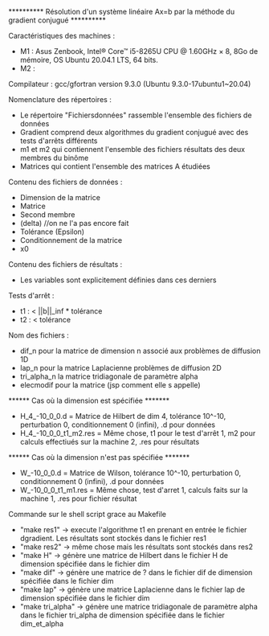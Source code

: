 ********** Résolution d'un système linéaire Ax=b par la méthode du gradient conjugué **********


Caractéristiques des machines :
  - M1 : Asus Zenbook, Intel® Core™ i5-8265U CPU @ 1.60GHz × 8, 8Go de mémoire, OS Ubuntu 20.04.1 LTS, 64 bits. 
  - M2 : 
  
  
Compilateur :
  gcc/gfortran version 9.3.0 (Ubuntu 9.3.0-17ubuntu1~20.04)


Nomenclature des répertoires :
  - Le répertoire "Fichiersdonnées" rassemble l'ensemble des fichiers de données
  - Gradient comprend deux algorithmes du gradient conjugué avec des tests d'arrêts différents
  - m1 et m2 qui contiennent l'ensemble des fichiers résultats des deux membres du binôme
  - Matrices qui contient l'ensemble des matrices A étudiées

 
Contenu des fichiers de données :
  - Dimension de la matrice
  - Matrice
  - Second membre
  - (delta) //on ne l'a pas encore fait
  - Tolérance (Epsilon)
  - Conditionnement de la matrice
  - x0


Contenu des fichiers de résultats :
  - Les variables sont explicitement définies dans ces derniers
  
  
Tests d'arrêt :
  -  t1 : < ||b||_inf * tolérance
  -  t2 : < tolérance


Nom des fichiers :
  - dif_n pour la matrice de dimension n associé aux problèmes de diffusion 1D
  - lap_n pour la matrice Laplacienne problèmes de diffusion 2D
  - tri_alpha_n la matrice tridiagonale de paramètre alpha
  - elecmodif pour la matrice (jsp comment elle s appelle)
  
****** Cas où la dimension est spécifiée *******
  - H_4_-10_0_0.d = Matrice de Hilbert de dim 4, tolérance 10^-10, perturbation 0, conditionnement 0 (infini), .d pour données
  - H_4_-10_0_0_t1_m2.res = Même chose, t1 pour le test d'arrêt 1, m2 pour calculs effectiués sur la machine 2, .res pour résultats

****** Cas où la dimension n'est pas spécifiée *******
  - W_-10_0_0.d = Matrice de Wilson, tolérance 10^-10, perturbation 0, conditionnement 0 (infini), .d pour données
  - W_-10_0_0_t1_m1.res = Même chose, test d'arret 1, calculs faits sur la machine 1, .res pour fichier résultat
  
  
Commande sur le shell script grace au Makefile
  - "make res1" -> execute l'algorithme t1 en prenant en entrée le fichier dgradient. Les résultats sont stockés dans le fichier res1
  - "make res2" -> même chose mais les résultats sont stockés dans res2
  - "make H" -> génère une matrice de Hilbert dans le fichier H de dimension spécifiée dans le fichier dim
  - "make dif" -> génère une matrice de ? dans le fichier dif de dimension spécifiée dans le fichier dim
  - "make lap" -> génère une matrice Laplacienne dans le fichier lap de dimension spécifiée dans le fichier dim
  - "make tri_alpha" -> génère une matrice tridiagonale de paramètre alpha dans le fichier tri_alpha de dimension spécifiée dans le fichier dim_et_alpha
